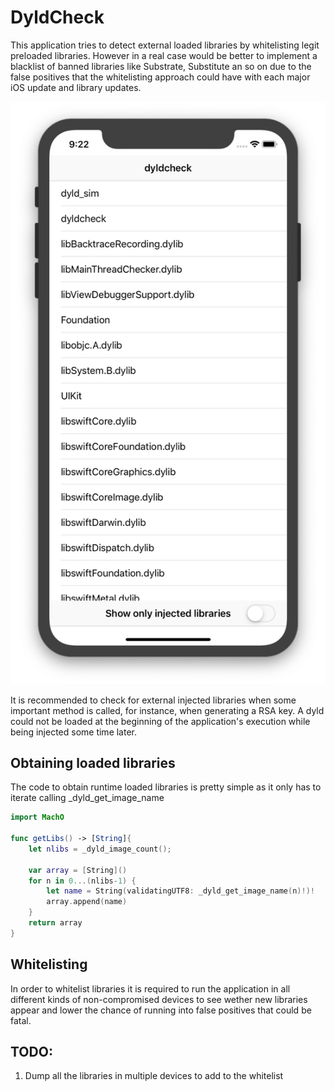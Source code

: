 # DyldCheck

This application tries to detect external loaded libraries by whitelisting legit preloaded libraries. However in a real case would be better to implement a blacklist of banned libraries like Substrate, Substitute an so on due to the false positives that the whitelisting approach could have with each major iOS update and library updates.

![Screenshot of the application](./screen01.png)

It is recommended to check for external injected libraries when some important method is called, for instance, when generating a RSA key. A dyld could not be loaded at the beginning of the application's execution while being injected some time later.

## Obtaining loaded libraries

The code to obtain runtime loaded libraries is pretty simple as it only has to iterate calling _dyld_get_image_name

```swift
import MachO

func getLibs() -> [String]{
    let nlibs = _dyld_image_count();

    var array = [String]()
    for n in 0...(nlibs-1) {
        let name = String(validatingUTF8: _dyld_get_image_name(n)!)!
        array.append(name)
    }
    return array
}
```

## Whitelisting

In order to whitelist libraries it is required to run the application in all different kinds of non-compromised devices to see wether new libraries appear and lower the chance of running into false positives that could be fatal.

## TODO:

1. Dump all the libraries in multiple devices to add to the whitelist
